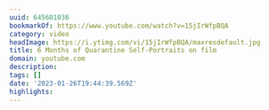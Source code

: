 ```yaml
---
uuid: 645601036
bookmarkOf: https://www.youtube.com/watch?v=15jIrWfpBQA
category: video
headImage: https://i.ytimg.com/vi/15jIrWfpBQA/maxresdefault.jpg
title: 6 Months of Quarantine Self-Portraits on film
domain: youtube.com
description: 
tags: []
date: '2023-01-26T19:44:39.569Z'
highlights: 
---
```



